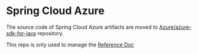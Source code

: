 # Spring Cloud Azure

The source code of Spring Cloud Azure artifacts are moved to [Azure/azure-sdk-for-java](https://github.com/Azure/azure-sdk-for-java/tree/master/sdk/spring) repository.

This repo is only used to manage the [Reference Doc](https://microsoft.github.io/spring-cloud-azure)
